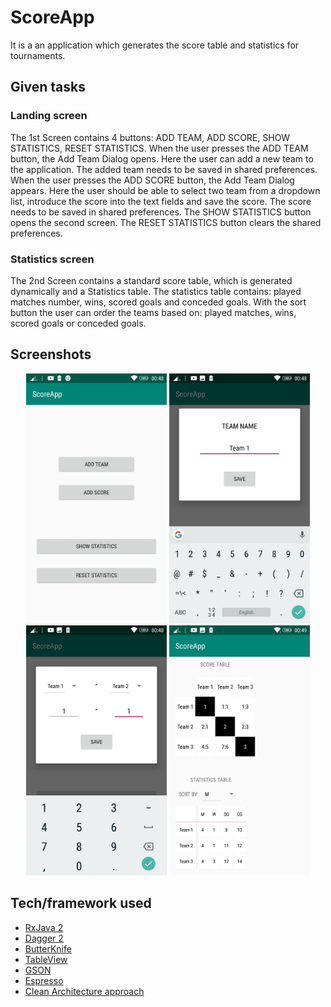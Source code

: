 # ScoreApp

It is a an application which generates the score table and statistics for tournaments.

## Given tasks

### Landing screen 
 
The 1st Screen contains 4 buttons: ADD TEAM, ADD SCORE, SHOW STATISTICS, RESET STATISTICS. When the user presses the ADD TEAM button, the Add Team Dialog opens. Here the user can add a new team to the application. The added team needs to be saved in shared preferences. When the user presses the ADD SCORE button, the Add Team Dialog appears. Here the user should be able to select two team from a dropdown list, introduce the score into the text fields and save the score. The score needs to be saved in shared preferences. The SHOW STATISTICS button opens the second screen. The RESET STATISTICS button clears the shared preferences. 
 
### Statistics screen 
 
The 2nd Screen contains a standard score table, which is generated dynamically and a Statistics table. The statistics table contains: played matches number, wins, scored goals and conceded goals. With the sort button the user can order the teams based on: played matches, wins, scored goals or conceded goals.

## Screenshots


<div align="center">
<img src="/img/main.jpeg?raw=true" height="400" alt="Main screen"/> <img src="/img/add_team.jpeg?raw=true" height="400" alt="Add team dialog"/> 
</div>
<div align="center">
 <img src="/img/add_score.jpeg?raw=true" height="400" alt="Add score dialog"/> <img src="/img/statistics.jpeg?raw=true" height="400" alt="Statistics screen"/>
 </div>



## Tech/framework used

- [RxJava 2](https://github.com/ReactiveX/RxJava)
- [Dagger 2](https://github.com/google/dagger)
- [ButterKnife](https://github.com/JakeWharton/butterknife)
- [TableView](https://github.com/evrencoskun/TableView)
- [GSON](https://github.com/google/gson)
- [Espresso](https://developer.android.com/training/testing/espresso/) 
- [Clean Architecture approach](https://github.com/android10/Android-CleanArchitecture) 


